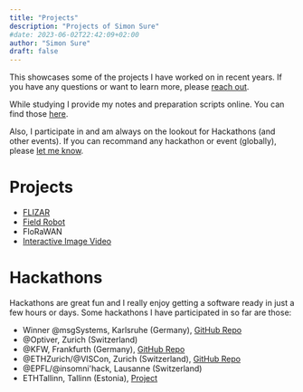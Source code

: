 ```yaml
---
title: "Projects"
description: "Projects of Simon Sure"
#date: 2023-06-02T22:42:09+02:00
author: "Simon Sure"
draft: false
---
```


This showcases some of the projects I have worked on in recent years. If you have any questions or want to learn more, please [reach out](/contact).

While studying I provide my notes and preparation scripts online. You can find those [here](/ethz).

Also, I participate in and am always on the lookout for Hackathons (and other events). If you can recommand any hackathon or event (globally), please [let me know](/contact).

# Projects
- [FLIZAR](/posts/2023/projects/flizar/)
- [Field Robot](/posts/2023/projects/field-robot/)
- FloRaWAN
- [Interactive Image Video](https://video.eko.com/v/Vlv8LD/embed)

# Hackathons
Hackathons are great fun and I really enjoy getting a software ready in just a few hours or days. Some hackathons I have participated in so far are those:
- Winner @msgSystems, Karlsruhe (Germany), [GitHub Repo](https://github.com/codeandcreate2023/navigo)
- @Optiver, Zurich (Switzerland)
- @KFW, Frankfurth (Germany), [GitHub Repo](https://github.com/kfw-devops-cloudburst/kfw-devops-cloudburst)
- @ETHZurich/@VISCon, Zurich (Switzerland), [GitHub Repo](https://github.com/probstlukas/viscon_hackathon_2022)
- @EPFL/@insomni'hack, Lausanne (Switzerland)
- ETHTallinn, Tallinn (Estonia), [Project](/posts/2024/events/ethtallinn/)
